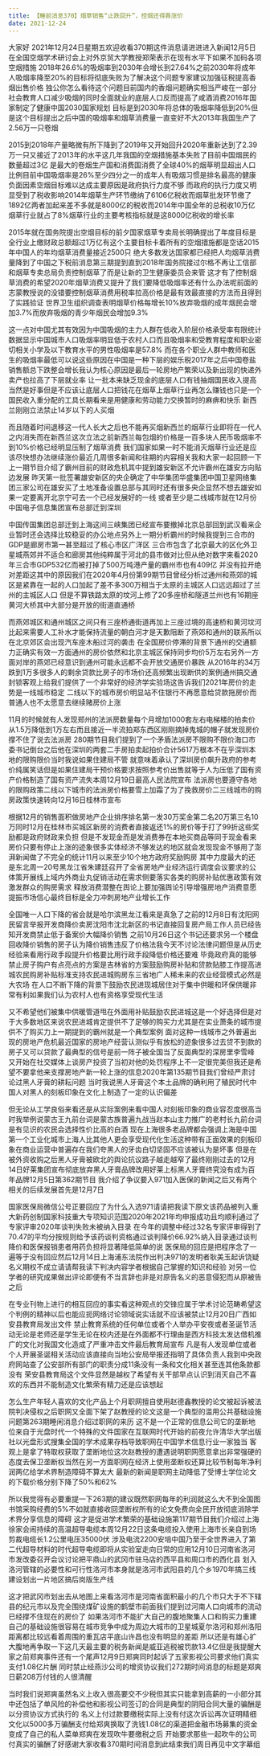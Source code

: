 ```yaml
---
title: 【睡前消息370】烟草销售“止跌回升”，控烟还得靠涨价
date: 2021-12-24
---
```


大家好 2021年12月24日星期五欢迎收看370期这件消息请进进进入新闻12月5日在全国空烟学术研讨会上对外京贸大学教授郑荣表示在现有水平下如果不加码各项空烟措施
2018年26.6%的吸烟率到2030年会增长到27.64%之前2030年将成年人吸烟率降至20%的目标将彻底失败为了解决这个问题专家建议加强征税提高香烟出售价格
独公你怎么看待这个问题目前国内的香烟问题确实相当严峻在一部分社会教育人口减少吸烟的同时全面就业的底层人口反而提高了咸酒消费2016年国家制定了健康中国2030国家规划
目标是到2030年将总体的吸烟率降低到20%但是这个目标提出之后中国的吸烟率和烟草消费量一直变好不大2013年我国生产了2.56万一只卷烟

2015到2018年产量略微有所下降到了2019年又开始回升2020年重新达到了2.39万一只又接近了2013年的水平这几年我国的空烟措施基本失败了目前中国烟民的数量超过3亿
是最大的卷烟生产国和消费国消费了全球40%的烟草明显超出人口比例目前中国吸烟率是26%至少四分之一的成年人有吸烟习惯是排名最高的健康负面因素空烟目标难以达成主要原因是政府执行力度不够
而政府的执行力度又明显受到了税收影响2014年烟草生产环节缴纳了6106亿税收而烟草批发环节缴了1892亿两者加起来差不多就是8000亿的税收而2014年中国全年的总税收10万亿
烟草行业就占了8%烟草行业的主要考核指标就是这8000亿税收的增长率

2015年就在国务院提出空烟目标的前夕国家烟草专卖局长明确提出了年度目标是全行业上缴财政总额超过1万亿有这个主要目标卡着所有的空烟措施都是空话2015年中国人的年均烟草消费量接近2500只
绝大多数发达国家都已经把人均烟草消费量降到了中国之下税前消息第三期提到直到2018年国务院接过尔格不再让工信部和烟草专卖总局负责控制烟草了而是让新的卫生健康委员会来管
这才有了控制烟草消费的希望2020年烟草消费又提升了我们要降低吸烟率还有什么办法呢前面的志蒙教授说的没错要控制烟草消费用税率拉高价格是最有效最直接的方法而且得到了实践验证
世界卫生组织调查表明烟草价格每增长10%放弃吸烟的成年烟民会增加3.7%而放弃吸烟的青少年烟民会增加9.3%

这一点对中国尤其有效因为中国吸烟的主力人群在低收入阶层价格承受率有限统计数据显示中国城市人口吸烟率明显低于农村人口而且吸烟率和受教育程度和职业密切相关小学及以下教育水平的男性吸烟率是57.8%
而在各个职业人群中教师和医生的吸烟率最低可以说这些原因在中国是一种下层的娱乐税2017年之后中国卷盐销售额总下跌整会增长我认为核心原因是最后一轮房地产繁荣以及新出现的快递外卖产也拉高了下层就业率
让一批本来缺乏现金的底层人口有钱抽烟国民收入提高当然是好事但是不应该让底层人口把钱花在烟草上烟草行业再怎么赚钱也只是一个国民收入重分配的工具长期看来是用健康和劳动能力交换暂时的麻痹和快乐
新西兰刚刚立法禁止14岁以下的人买烟

而且随着时间退移这一代人长大之后也不能再买烟新西兰的烟草行业即将在一代人之内消失而在新西兰这次立法之前新西兰每包烟的价格是一百多块人民币吸烟率不到10%价格已经明显压制了烟草消费
我们国家如果一时不能消灭烟草行业还是应该尽快想办法继续涨价最近几周很多新闻和往期的内容相关我和大家一起回顾一下上一期节目介绍了霸州目前的财政危机其中提到雄安新区不允许霸州在雄安方向贴边发展
昨天第一批签署雄安新区的央企确定了中华集团华盛集团中国卫星网络集团三家公司在雄安买了土地准备设置总部与其同时还有很多央企显然不想去雄安如果一定要离开北京宁可去一个已经发展好的一线
或者至少是二线城市就在12月份中国电子信息集团宣布总部迁到深圳

中国传国集团总部迁到上海这间三峡集团已经宣布要撤掉北京总部回到武汉看来企业暂时还会选择比较稳妥的办公地点另外上一期分析霸州的时候我提到三合市的GDP是廊房市第一甚至超过了核心市区广洋区
三合市包含了北京最大的区化外卫星城燕郊并不适合和廊房其他纯粹属于河北的县市做对比但从绝对数字来看2020年三合市GDP532亿而被打掉了500万吨港产量的霸州市也有409亿
并没有拉开绝对差距这其中的原因我们在2020年4月份第99期节目曾经分析过通州和燕郊的城区是紧靠在一起的人口加起了差不多300万相当于太原的主城区人口远远超过了兰州的主城区人口
但是不算铁路太原的坟河上修了20多座桥和隧道兰州也有16期座黄河大桥其中大部分是开放的街道直通桥

而燕郊城区和通州城区之间只有三座桥通街道再加上三座过境的高速桥和黄河坟河比起来需要人工补水才能保持流量的朝白河才是天歉阻断了燕郊和通州的联系所以在北京郊区会出现汽车座木船过河的袭击
在全国房价停滞的背景下通州的交通额力正确实有效一方面通州的房价依然和北京主城区保持同步均价5万左右另外一方面对岸的燕郊已经意识到通州可能永远都不会开放交通房价暴跌
从2016年的34万跌到1万多很多人的剩余贷款比房子的市场价还高频繁出现断供的案例通州搞交通封锁客观上给我们提供了一个非常好的经济学实验场这告诉我们2021年房价的走势是一线城市稳定
二线以下的城市房价明显站不住银行不再愿意给贷款拖房价而普通人也不太愿意去继续赌房价上涨

11月的时候就有人发现郑州的法派房数量每个月增加1000套左右电梯楼的拍卖价从1.5万降低到1万左右而且接近一半流拍郑东西区刚刚摘掉鬼城的帽子就发现房价撑不住了说去法派房
280期节目我们提到了一个矛盾法派房不限购不限价海口市委书记倒台之后他在深圳的两套二手房拍卖起拍价合计5617万根本不在乎深圳本地的限购限价当时我说如果住建局不管
就意味着承认了深圳房价飙升政府的参考价纯属笑话但是如果住建局干预价格要求按照参考价出售就等于人为压低了国有资产价格制造了国有资产流失本周12月19日最高人民法院宣布
法派房也要遵守各地的限购政策二线以下城市的法派房价格要雪上加霜了为了挽救房价二三线城市的购房政策快速转向12月16日桂林市宣布

根据12月的销售面积做房地产企业排序排名第一发30万奖金第二名20万第三名10万同时12月在桂林市买城区新房的消费者直接返还1%的房价等于打了99折这些奖励都是政府财政来负担
但是不发现金而是发消费券在本地买商品等同于现金看来房价只要有停止上涨的迹象很多实体经济不够发达的地区就会发现现金不够用了澎湃新闻做了不完全的统计11月以来至少10个地方政府奖励购房
其中力度最大的还是东北周一20号黑龙江省朱建廷召开了全省房地产业经济运行调度会议要求的公体策开展线上域内外商业丸促销活动在需求侧要落实各类的购房补贴优惠政策有效激发群众的购房需求
释放消费潜整在舆论上要加强舆论引导增强房地产消费意愿提振市场信心最终目标是全力冲刺房地产业增长工作

全国唯一人口下降的省会就是哈尔滨黑龙江看来是真急了之前的12月8日有沈阳网民留言举报开发商降价卖房沈阳市沈北新区的书记直接回复房产局工作人员已经告知开发商禁止低于备案价大幅降价销售
之前10月26日这个书记还要求另一个楼盘回收降价销售的房子认为降价销售违反了价格法我今天不讨论法律问题但是从历史经验来看用行政手段提升价格要比用行政手段降低价格还要难
毕竟政府真的能够禁止房子购户有点亮点的方案是吉林省的方案鼓励购房补贴和贷款贴膝工作提高进城农民购房补贴标准支持农民进城购房东三省地广人稀未来的农业经营模式必然是大农场
在人口不断下降的背景下鼓励农民进现城居住对于集中供暖和环保供暖非常有利如果我们认为农村人也有资格享受现代生活

又不希望他们被集中供暖管道甩在外面用补贴鼓励农民进城这是一个好选择但是对于大多数地区来说农民进城肯定提供不了足够的购买力尤其是在实业萧条的城市提供不了购买力上一期提到的霸州就是一个典型案例
面对这种一线城市之外普遍出现的房地产危机最近国家的房地产经营认测似乎有放松的迹象很多过去贷不到款的房子又可以贷款了最典型的信号是前一阵子被全国当了反面典型的深房里李雪峰
又开始在社交媒体上谈房产投资了当初对他的处罚程序上不一定很完美但我还是希望不要拿他来支撑房地产新一轮上涨的信息2020年第135期节目我们曾经严肃讨论过黑人牙膏的耕耘问题
当时我说黑人牙膏这个本土品牌的确利用了殖民时代中国人对黑人的刻板印象在文化上制造了一定的认识偏差

但无论从工学良俗来看还是从实际案例来看中国人对刻板印象的商业容忍度很高当时我举例说蒙古王九前台词是蒙古族普遍九战当赵本山主力推广的老村长九前台词是有见识的农民会选择性价比高的白酒
现在上海很多老品牌都会强调上海是中国第一个工业化城市上海人比其他人更会享受现代化生活这种带有正面效果的刻板印象在商业运营中普遍存在我们夸黑人的牙齿白切坚固不应该被认为是坏事
但是在被外资收购之后黑人牙膏被欧北的舆论抗议路子越走越窄了最终刚刚过去的12月14日好莱集团宣布彻底放弃黑人牙膏品牌改用好莱上标黑人牙膏终究没有成为百年品牌12月5日第362期节目
我介绍了争议要入971加入医保的新闻之后又有两个相关的后续发展首先是12月7日

国家医保局微信公号正要回应了为什么入选971请请把我读下原文该药品被列入重大新药创制国家科技重大专项知识范围2020年2021年均申报成功且均顺利通过了专家评审2020年谈判失败未被纳入目录
在今年的调整中经过32名专家评审得到了70.47的平均分按规则给予该药谈判资格通过谈判降价66.92%纳入目录通过谈判降价和医保报销患者用药负担将显著降低简单的说
医保局的回应是把程序念了一遍等于没有回应然后12月14日上海浦东法院作出判决971的发明者耿美玉起诉饶疑名义期权不成立请请帮我读下判决内容学者根据自己掌握的知识和经验
对另一位学者的研究成果做出评论即便有不当言辞也非是对原告名义的恶意侵犯而从原被告之后

在专业刊物上进行的相互回应的事实看这种观点的交锋应属于学术讨论范畴希望这个判例的精神以后也能应扼网络讨论领域说实话就不应该被禁止12月20日广西如安县教育局发出文件
禁止教育系统的任何单位或者个人举办平安夜或者圣诞节活动无论是老师还是学生无论在校内还是在外面都不行理由是西方科技太发达借机推广的文化对我国文化造成了严重冲击文件最后教育局宣布
凡是有人发现单位或者个人开展圣诞相关活动应该直接向当地公安局举报还指明了具体负责人我到中央政府网站查了公安部所有部门的职责分成11条没有一条和文化相关甚至连其他条款都没有
荣安县教育局这个文件显然是越权了希望有关干部早点认识到消灭自己不喜欢的东西并不能制造文化繁荣有精力还是应该想起

怎么生产年轻人喜欢的文化产品上个月职网擅自使用赵德鑫教授的论文被起诉被法院判决侵权之后职网又全面下架了赵教授的论文这是一个典型的滥用公共基础设施问题第263期睡闲消息介绍过职网的来历
这不是一个正常的信息公司它的垄断地位来自于光盘时代一个特殊的文件国家在互联网时代开始的前夜允许清华大学出版社以光盘形式搜集全国的学术成果存档导致职网在中国学术信息行业一家独当
客观上是拿了特取权获取了垄断地位这次赵教授的遭遇说明职网愿意拿出非常强硬的态度去保卫垄断权当然在另一方面职网在经济上使用垄断权还算比较节制每年净利润两亿给学术界制造障碍不算太大
最新的新闻是职网主动降低了受博士学位论文的下载价格分别下降了50%和62%

所以我觉得有必要重提一下263期的建议既然职网每年的利润就这么大不到全国图书馆采购经费的5%不如就直接收回垄断权所有的论文免费向全民开放彻底消除学术界分享信息的障碍
这才是促进学术繁荣的基础设施第117期节目我们介绍过上海徐家会闹持续的高温超导电缆本周12月22日这条电缆投入使用上海市长亲自到场剪裁电缆长1.2公里电压35000伏
涉及电流2200安培中国乃至于全世界进入了第二代超导材料的时代超导电缆即将从实验室走向日常的应用12月10日河南省洛河市发改委召开会议讨论把平鼎山的武冈市驻马店的西平县和周口市的西化县
划入洛河管辖的必要性和可行性洛河市本身就是洛河市武阳县的几个乡1970年搞三线建设划出一片地区搞后岗版生产线

这才把武冈市划出去从地图上来看洛河市是河南省面积最小的几个市只大于不下辖县的纪元市以及完全围绕煤矿设施的鹤壁市前面我们提到过河南人口向城市的流动已经撑不住现在的房价了
如果洛河市不能扩大自己的腹地聚集人口和购买力重建自己的基础设施很容易在城市竞争中成为周边大城市的卫星城夏尔洛河和郑州洛阳距离都比较远看着周围的重瓦店平底山许昌也没有明显的差距
所以还是有雄心扩大腹地再争取一下这几天最主要的税务新闻是威亚逃税被罚款13.4亿但是我提醒大家之前郑爽事件还有一个尾声12月9日郑爽同时起诉了五家影视公司要求他们真实支付1.08亿片酬
同时禁止经燕沙公司的增资协议我们272期时间消息的标题是郑爽日薪208万付钱的人很清醒

当时我们说郑爽虽然名义上收入很高要交不少税但其实只能拿到高薪的一小部分其中还包括了单风险的补偿他和影视公司签订的合同是典型的阴阳合同大量的骗酬是以分资协议方式执行的
名义上付过款要缴税实际上没有付这次诉讼再次证明精细文化以5000多万骗酬支付给郑爽换取了洗钱1.08亿的渠道把金融市场募集的资金变成了自己的私人菜单郑爽在发现吹牛要缴税之后
开始要求那些一起吹牛的公司付真实的骗酬了好感谢大家收看370期时间消息到此结束我们周日再见中文字幕组